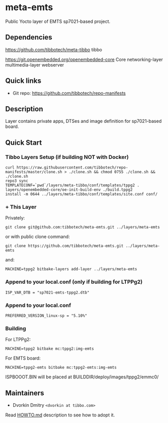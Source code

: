 # meta-emts

Public Yocto layer of EMTS sp7021-based project.

## Dependencies

https://github.com/tibbotech/meta-tibbo
    tibbo

https://git.openembedded.org/openembedded-core
    Core
    networking-layer
    multimedia-layer
    webserver

## Quick links

* Git repo: https://github.com/tibbotech/repo-manifests

## Description

Layer contains private apps, DTSes and image definition for sp7021-based board.

## Quick Start

### Tibbo Layers Setup (if building NOT with Docker)
```
curl https://raw.githubusercontent.com/tibbotech/repo-manifests/master/clone.sh > ./clone.sh && chmod 0755 ./clone.sh && ./clone.sh
repo3 sync
TEMPLATECONF=`pwd`/layers/meta-tibbo/conf/templates/tppg2 . layers/openembedded-core/oe-init-build-env ./build.tppg2
install -m 0644 ../layers/meta-tibbo/conf/templates/site.conf conf/
```
### + This Layer
Privately:
```
git clone git@github.com:tibbotech/meta-emts.git ../layers/meta-emts
```
or with public clone command:
```
git clone https://github.com/tibbotech/meta-emts.git ../layers/meta-emts

```

and:
```
MACHINE=tppg2 bitbake-layers add-layer ../layers/meta-emts
```

### Append to your local.conf (only if building for LTPPg2)
```
ISP_VAR_DTB = "sp7021-emts-tppg2.dtb"
```

### Append to your local.conf
```
PREFERRED_VERSION_linux-sp = "5.10%"
```

### Building
For LTPPg2:
```
MACHINE=tppg2 bitbake mc:tppg2:img-emts
```
For EMTS board:
```
MACHINE=tppg2-emts bitbake mc:tppg2-emts:img-emts
```
ISPBOOOT.BIN will be placed at BUILDDIR/deploy/images/tppg2/emmc0/

## Maintainers

* Dvorkin Dmitry `<dvorkin at tibbo.com>`

Read [HOWTO.md](HOWTO.md) description to see how to adopt it.

